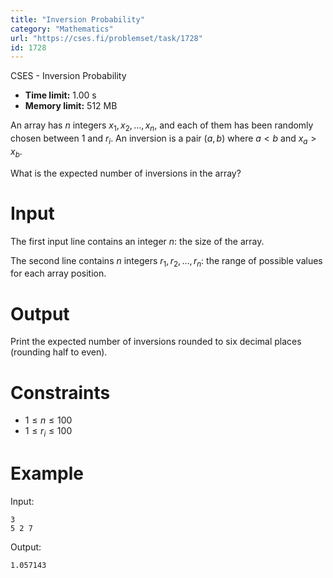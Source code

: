 ```yaml
---
title: "Inversion Probability"
category: "Mathematics"
url: "https://cses.fi/problemset/task/1728"
id: 1728
---
```


CSES - Inversion Probability

  * **Time limit:** 1.00 s
  * **Memory limit:** 512 MB

An array has $n$ integers $x_1,x_2,\dots,x_n$, and each of them has been
randomly chosen between $1$ and $r_i$. An inversion is a pair $(a,b)$ where
$a<b$ and $x_a>x_b$.

What is the expected number of inversions in the array?

# Input

The first input line contains an integer $n$: the size of the array.

The second line contains $n$ integers $r_1,r_2,\dots,r_n$: the range of
possible values for each array position.

# Output

Print the expected number of inversions rounded to six decimal places
(rounding half to even).

# Constraints

  * $1 \le n \le 100$
  * $1 \le r_i \le 100$

# Example

Input:

    
    
    3
    5 2 7
    

Output:

    
    
    1.057143
    

